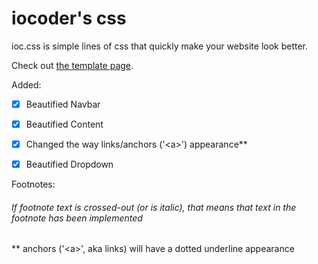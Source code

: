 # iocoder's css

ioc.css is simple lines of css that quickly make your website look better.

Check out [the template page](https://theiocoder.github.io/ioc-css/).

Added:

 - [x] Beautified Navbar
 - [x] Beautified Content
 - [x] Changed the way links/anchors ('\<a\>') appearance\*\*
 - [x] Beautified Dropdown





Footnotes:
###### If footnote text is crossed-out (or is italic), that means that text in the footnote has been implemented

\*\* anchors ('\<a\>', aka links) will have a dotted underline appearance
